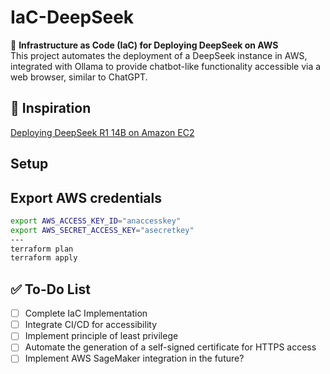 # IaC-DeepSeek  

🚀 **Infrastructure as Code (IaC) for Deploying DeepSeek on AWS**  
This project automates the deployment of a DeepSeek instance in AWS, integrated with Ollama to provide chatbot-like functionality accessible via a web browser, similar to ChatGPT.  

## 📖 Inspiration  
[Deploying DeepSeek R1 14B on Amazon EC2](https://community.aws/content/2sEuHQlpyIFSwCkzmx585JckSgN/deploying-deepseek-r1-14b-on-amazon-ec2)  

## Setup

## Export AWS credentials
```bash
export AWS_ACCESS_KEY_ID="anaccesskey"
export AWS_SECRET_ACCESS_KEY="asecretkey"
---
terraform plan
terraform apply
```

## ✅ To-Do List  
- [ ] Complete IaC Implementation   
- [ ] Integrate CI/CD for accessibility
- [ ] Implement principle of least privilege
- [ ] Automate the generation of a self-signed certificate for HTTPS access
- [ ] Implement AWS SageMaker integration in the future?